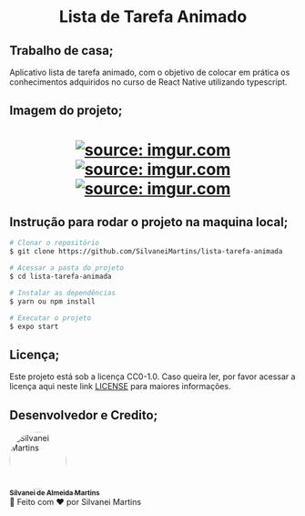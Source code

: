 <h1 align="center">
   Lista de Tarefa Animado
</h1>

## Trabalho de casa;

Aplicativo lista de tarefa animado, com o objetivo de colocar em prática os conhecimentos adquiridos no curso de React Native utilizando typescript.

## Imagem do projeto;
<h1 align="center">
    <a href="https://imgur.com/nSIbbeG"><img src="https://i.imgur.com/nSIbbeG.png" title="source: imgur.com" /></a>
    <br />
    <a href="https://imgur.com/xQL18wk"><img src="https://i.imgur.com/xQL18wk.jpg" title="source: imgur.com" /></a>
    <br />
    <a href="https://imgur.com/dVS1XTX"><img src="https://i.imgur.com/dVS1XTX.jpg" title="source: imgur.com" /></a>
</h1>

## Instrução para rodar o projeto na maquina local;

```bash
# Clonar o repositório
$ git clone https://github.com/SilvaneiMartins/lista-tarefa-animada

# Acessar a pasta do projeto
$ cd lista-tarefa-animada

# Instalar as dependências
$ yarn ou npm install

# Executar o projeto
$ expo start
```

## Licença;

Este projeto está sob a licença CC0-1.0. Caso queira ler, por favor acessar a licença aqui neste link [LICENSE](https://github.com/SilvaneiMartins/lista-tarefa-animada/blob/master/LICENSE) para maiores informações.

## Desenvolvedor e Credito;

<a href="https://github.com/SilvaneiMartins">
    <img
        style="border-radius:50%"
        src="https://github.com/SilvaneiMartins.png"
        width="100px;"
        alt="Silvanei Martins"
    />
    <br />
    <sub>
        <b>Silvanei de Almeida Martins</b>
    </sub>
</a>
     <a href="https://github.com/SilvaneiMartins" title="Silvanei martins" >
 </a>
<br />
🚀 Feito com ❤️ por Silvanei Martins
